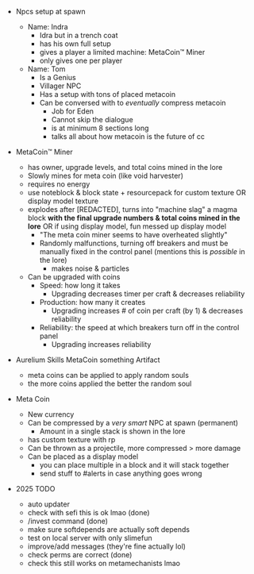 - Npcs setup at spawn
    - Name: Indra
      - Idra but in a trench coat
      - has his own full setup
      - gives a player a limited machine: MetaCoin:tm: Miner
      - only gives one per player
    - Name: Tom
      - Is a Genius 
      - Villager NPC
      - Has a setup with tons of placed metacoin
      - Can be conversed with to *eventually* compress metacoin
        - Job for Eden 
        - Cannot skip the dialogue
        - is at minimum 8 sections long
        - talks all about how metacoin is the future of cc

- MetaCoin:tm: Miner
  - has owner, upgrade levels, and total coins mined in the lore 
  - Slowly mines for meta coin (like void harvester)
  - requires no energy
  - use noteblock & block state + resourcepack for custom texture OR display model texture
  - explodes after [REDACTED], turns into "machine slag" a magma block **with the final upgrade numbers & total coins mined in the lore** OR if using display model, fun messed up display model
    - "The meta coin miner seems to have overheated slightly"
    - Randomly malfunctions, turning off breakers and must be manually fixed in the control panel (mentions this is *possible* in the lore)
      - makes noise & particles
  - Can be upgraded with coins
      - Speed: how long it takes
          - Upgrading decreases timer per craft & decreases reliability
      - Production: how many it creates
          - Upgrading increases # of coin per craft (by 1) & decreases reliability
      - Reliability: the speed at which breakers turn off in the control panel
          - Upgrading increases reliability

- Aurelium Skills MetaCoin something Artifact
  - meta coins can be applied to apply random souls
  - the more coins applied the better the random soul

- Meta Coin
  - New currency
  - Can be compressed by a *very smart* NPC at spawn (permanent)
    - Amount in a single stack is shown in the lore
  - has custom texture with rp
  - Can be thrown as a projectile, more compressed > more damage
  - Can be placed as a display model
    - you can place multiple in a block and it will stack together
    - send stuff to #alerts in case anything goes wrong

- 2025 TODO
  - auto updater
  - check with sefi this is ok lmao (done)
  - /invest command (done)
  - make sure softdepends are actually soft depends
  - test on local server with only slimefun
  - improve/add messages (they're fine actually lol)
  - check perms are correct (done)
  - check this still works on metamechanists lmao